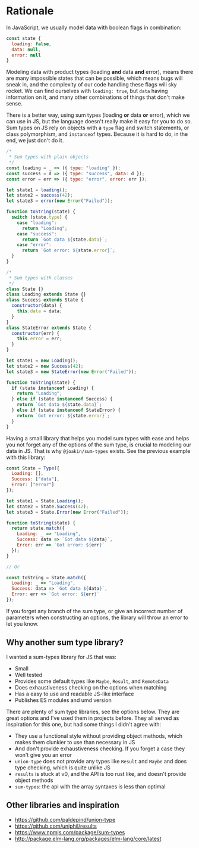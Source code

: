 # Rationale

In JavaScript, we usually model data with boolean flags in combination:

```js
const state {
  loading: false,
  data: null,
  error: null
}
```

Modeling data with product types (loading **and** data **and** error), means
there are many impossible states that can be possible, which means bugs will
sneak in, and the complexity of our code handling these flags will sky rocket.
We can find ourselves with `loading: true`, but `data` having information on it,
and many other combinations of things that don't make sense.

There is a better way, using sum types (loading **or** data **or** error), which
we can use in JS, but the language doesn't really make it easy for you to do so.
Sum types on JS rely on objects with a `type` flag and switch statements, or
class polymorphism, and `instanceof` types. Because it is hard to do, in the
end, we just don't do it.

```js
/*
 * Sum types with plain objects
 */
const loading = _ => ({ type: "loading" });
const success = d => ({ type: "success", data: d });
const error = err => ({ type: "error", error: err });

let state1 = loading();
let state2 = success(42);
let state3 = error(new Error("Failed"));

function toString(state) {
  switch (state.type) {
    case "loading":
      return "Loading";
    case "success":
      return `Got data ${state.data}`;
    case "error":
      return `Got error: ${state.error}`;
  }
}

/*
 * Sum types with classes
 */
class State {}
class Loading extends State {}
class Success extends State {
  constructor(data) {
    this.data = data;
  }
}
class StateError extends State {
  constructor(err) {
    this.error = err;
  }
}

let state1 = new Loading();
let state2 = new Success(42);
let state3 = new StateError(new Error("Failed"));

function toString(state) {
  if (state instanceof Loading) {
    return "Loading";
  } else if (state instanceof Success) {
    return `Got data ${state.data}`;
  } else if (state instanceof StateError) {
    return `Got error: ${state.error}`;
  }
}
```

Having a small library that helps you model sum types with ease and helps you
not forget any of the options of the sum type, is crucial to modeling our data
in JS. That is why `@joakin/sum-types` exists. See the previous example with
this library:

```js
const State = Type({
  Loading: [],
  Success: ["data"],
  Error: ["error"]
});

let state1 = State.Loading();
let state2 = State.Success(42);
let state3 = State.Error(new Error("Failed"));

function toString(state) {
  return state.match({
    Loading: _ => "Loading",
    Success: data => `Got data ${data}`,
    Error: err => `Got error: ${err}`
  });
}

// Or

const toString = State.match({
  Loading: _ => "Loading",
  Success: data => `Got data ${data}`,
  Error: err => `Got error: ${err}`
});
```

If you forget any branch of the sum type, or give an incorrect number of
parameters when constructing an options, the library will throw an error to let
you know.

## Why another sum type library?

I wanted a sum-types library for JS that was:

* Small
* Well tested
* Provides some default types like `Maybe`, `Result`, and `RemoteData`
* Does exhaustiveness checking on the options when matching
* Has a easy to use and readable JS-like interface
* Publishes ES modules and umd version

There are plenty of sum type libraries, see the options below. They are great
options and I've used them in projects before. They all served as inspiration
for this one, but had some things I didn't agree with:

* They use a functional style without providing object methods, which makes them
  clunkier to use than necessary in JS
* And don't provide exhaustiveness checking. If you forget a case they won't
  give you an error
* `union-type` does not provide any types like `Result` and `Maybe` and does
  type checking, which is quite unlike JS
* `results` is stuck at v0, and the API is too rust like, and doesn't provide
  object methods
* `sum-types`: the api with the array syntaxes is less than optimal

## Other libraries and inspiration

* https://github.com/paldepind/union-type
* https://github.com/uniphil/results
* https://www.npmjs.com/package/sum-types
* http://package.elm-lang.org/packages/elm-lang/core/latest
